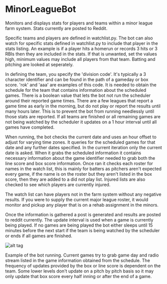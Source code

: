 # MinorLeagueBot
Monitors and displays stats for players and teams within a minor league farm system. Stats currently are posted to Reddit.

Specific teams and players are defined in watchlist.py. The bot can also watch for specific stats defined in watchlist.py to include
that player in the stats listing. An example is if a player hits a homerun or records 3 hits or 3 RBIs then they are included in the stats.
If that is unwanted, set the values high, minimum values may include all players from that team. Batting and pitching are looked at seperately.


In defining the team, you specify the 'division code'. It's typically a 3 character identifier and can be found in the path of a gameday or box score.
'rok' and 'aaa' are examples of this code. It is needed to obtain the schedule for the team that contains information about the scheduled games. There
is a boolean value that lets the bot not run the scheduler around their reported game times. There are a few leagues that report a game time
as early in the morning, but do not play or report the results until many hours later. This is to prevent the bot from running needlessly until those
stats are reported. If all teams are finished or all remaining games are not being watched by the scheduler it updates on a 1 hour interval until
all games have completed. 

When running, the bot checks the current date and uses an hour offset to adjust for varying time zones. It queries for the scheduled games for that 
date and any further dates specified. In the current iteration only the current date is asked. When it grabs the scheduled information it
contains necessary information about the game identifier needed to grab both the line score and box score information. Once ran it checks
each roster for names in the watch list, this is mainly for batters as pitchers aren't expected every game, if the name is on the roster
but they aren't listed in the box score, then they are added to a did not play list. Injured lists are also checked to see which players are
currently injured.

The watch list can have players not in the farm system without any negative results. If you were to supply the current major league roster, it
would monitor and pickup any player that is on a rehab assignment in the minors.

Once the information is gathered a post is generated and results are posted to reddit currently. The update interval is used when a game is currently
being played. If no games are being played the bot either sleeps until 15 minutes before the next start if the team is being watched by the scheduler
or ends if all games are finished. 

![alt tag](http://i.imgur.com/EIW5wUL.png)

Example of the bot running. Current games try to grab game day and radio stream listed in the game information obtained from the schedule. The frequency
of updates provided by the box or line score is dependent on the team. Some lower levels don't update on a pitch by pitch basis so it may only
update that box score every half inning or after the end of a game.
